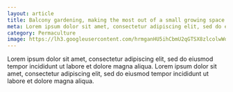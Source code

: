 ```yaml
---
layout: article
title: Balcony gardening, making the most out of a small growing space
meta: Lorem ipsum dolor sit amet, consectetur adipiscing elit, sed do eiusmod tempor incididunt ut labore et dolore magna aliqua.
category: Permaculture
image: https://lh3.googleusercontent.com/hrmganHU5ihCbmU2qGTSX8zlcolwWoskCkFzatLEkXgN2Cg2remwN6X2kgXhmiMMawFROzThIHtVuqFSbfl80cw72ZBtbNFTVkZL0weXKKEFWyMaqTcfLfPvp1XC65CwM8zZLBMrB4MCmhk6ewfY-qo9cxJqmIAvRUL8EZ9On7gdXFUWoxJn-LzPIHfCvep3HQpMc9wvkHt4dwGEpBax_PPWcV9uKXh46TOyzFmy0ZYLNrmS4v4PDNyNVaddHIzrC8JzspSf_5E66T3w99B-NZ6z4VIg21lxel9LohYdr8evarsC6omxaNyIfYEkTlsInxf6b57quGlFZzn_8g9GUbyNi53L5RnjpO_4dSIy0lQ8_84Ftpf7jQXNB0NODZZKOpJnhChiccq-XM9aTccMyFyhcddLU0vOU0nmHtQW39I63JzNKCiyotgZR39Ja6b2sv2Y_MjO3DMdUAQ4x8GqymnzusCermBeVukAkLeEUDwQOG2JKdAS-YTGV7aByv6dWe-nEDxnrwskJ9R4IbsODfPGOq4qZJXnxQkZD6p1-MA3jWPctrP6-_aNfyQI23dMv4zqwZliZNRE0fXDAkbxIC1n6cjJ-kSRm9QBKCiZPSbJ0o77BXZ1CQa1V5qhypqatgep8yQUFt_U7EdojQ3IGLV0jKTgG2ZZttlnuSLVQl2jfYPoDQJ2VaM=w702-h936-no?authuser=0
---
```


Lorem ipsum dolor sit amet, consectetur adipiscing elit, sed do eiusmod tempor incididunt ut labore et dolore magna aliqua. Lorem ipsum dolor sit amet, consectetur adipiscing elit, sed do eiusmod tempor incididunt ut labore et dolore magna aliqua.
